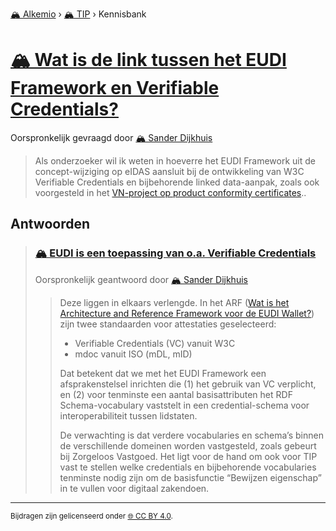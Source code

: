 [🏔️ Alkemio](https://welcome.alkem.io/) › [🏔️ TIP](https://alkem.io/tip/dashboard) › Kennisbank
# [🏔️ Wat is de link tussen het EUDI Framework en Verifiable Credentials?](https://alkem.io/tip/collaboration/watisdelinktusse-4064)
Oorspronkelijk gevraagd door [🏔️ Sander Dijkhuis](https://alkem.io/user/sander-dijkhuis-3912)
>Als onderzoeker wil ik weten in hoeverre het EUDI Framework uit de concept-wijziging op eIDAS aansluit bij de ontwikkeling van W3C Verifiable Credentials en bijbehorende linked data-aanpak, zoals ook voorgesteld in het [VN-project op product conformity certificates](https://uncefact.unece.org/display/uncefactpublicreview/Public+Review%3A+White+Paper+Digital+Product+Conformity++Certificate+Exchange)..
## Antwoorden
>### [🏔️ EUDI is een toepassing van o.a. Verifiable Credentials](https://alkem.io/tip/collaboration/watisdelinktusse-4064/posts/eudiiseentoepassi-6449)
>Oorspronkelijk geantwoord door [🏔️ Sander Dijkhuis](https://alkem.io/tip/collaboration/watisdelinktusse-4064/posts/eudiiseentoepassi-6449)
>>Deze liggen in elkaars verlengde. In het ARF ([Wat is het Architecture and Reference Framework voor de EUDI Wallet?](https://alkem.io/tip/contribute/callouts/hoehangthetarchit-3668)) zijn twee standaarden voor attestaties geselecteerd:
>>
>>*   Verifiable Credentials (VC) vanuit W3C
>>*   mdoc vanuit ISO (mDL, mID)
>>
>>Dat betekent dat we met het EUDI Framework een afsprakenstelsel inrichten die (1) het gebruik van VC verplicht, en (2) voor tenminste een aantal basisattributen het RDF Schema-vocabulary vaststelt in een credential-schema voor interoperabiliteit tussen lidstaten.
>>
>>De verwachting is dat verdere vocabularies en schema’s binnen de verschillende domeinen worden vastgesteld, zoals gebeurt bij Zorgeloos Vastgoed. Het ligt voor de hand om ook voor TIP vast te stellen welke credentials en bijbehorende vocabularies tenminste nodig zijn om de basisfunctie “Bewijzen eigenschap” in te vullen voor digitaal zakendoen.
* * *
<small>Bijdragen zijn gelicenseerd onder [🌐 CC BY 4.0](https://creativecommons.org/licenses/by/4.0/deed.nl).</small>
